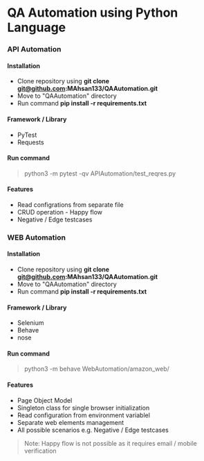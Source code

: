 # QA Automation using Python Language

### API Automation

#### Installation
- Clone repository using **git clone git@github.com:MAhsan133/QAAutomation.git**
- Move to "QAAutomation" directory
- Run command **pip install -r requirements.txt**
#### Framework / Library
- PyTest
- Requests

#### Run command
> python3 -m pytest -qv APIAutomation/test_reqres.py

#### Features

- Read configrations from separate file
- CRUD operation - Happy flow
- Negative / Edge testcases 


### WEB Automation

#### Installation
- Clone repository using **git clone git@github.com:MAhsan133/QAAutomation.git**
- Move to "QAAutomation" directory
- Run command **pip install -r requirements.txt**
#### Framework / Library
- Selenium
- Behave
- nose

#### Run command
> python3 -m behave WebAutomation/amazon_web/

#### Features
- Page Object Model
- Singleton class for single browser initialization 
- Read configuration from environment variablel
- Separate web elements management
- All possible scenarios e.g. Negative / Edge testcases 

> Note: Happy flow is not possible as it requires email / mobile verification